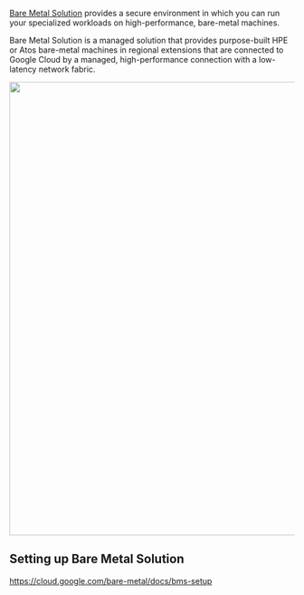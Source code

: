 [Bare Metal Solution](https://cloud.google.com/bare-metal)  provides a secure environment in which you can run your specialized workloads on high-performance, bare-metal machines.

Bare Metal Solution is a managed solution that provides purpose-built HPE or Atos bare-metal machines in regional extensions that are connected to Google Cloud by a managed, high-performance connection with a low-latency network fabric.

<img src="https://cloud.google.com/bare-metal/docs/images/bms-architecture-2.png" width="800">

## Setting up Bare Metal Solution

https://cloud.google.com/bare-metal/docs/bms-setup
